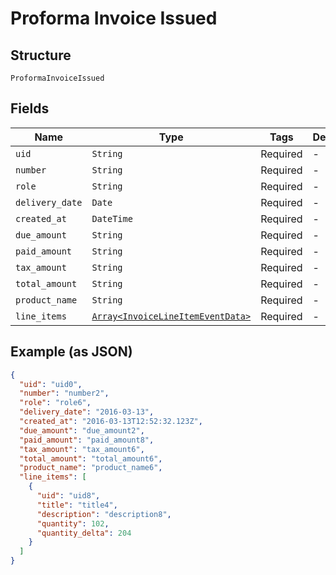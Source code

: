 
# Proforma Invoice Issued

## Structure

`ProformaInvoiceIssued`

## Fields

| Name | Type | Tags | Description |
|  --- | --- | --- | --- |
| `uid` | `String` | Required | - |
| `number` | `String` | Required | - |
| `role` | `String` | Required | - |
| `delivery_date` | `Date` | Required | - |
| `created_at` | `DateTime` | Required | - |
| `due_amount` | `String` | Required | - |
| `paid_amount` | `String` | Required | - |
| `tax_amount` | `String` | Required | - |
| `total_amount` | `String` | Required | - |
| `product_name` | `String` | Required | - |
| `line_items` | [`Array<InvoiceLineItemEventData>`](../../doc/models/invoice-line-item-event-data.md) | Required | - |

## Example (as JSON)

```json
{
  "uid": "uid0",
  "number": "number2",
  "role": "role6",
  "delivery_date": "2016-03-13",
  "created_at": "2016-03-13T12:52:32.123Z",
  "due_amount": "due_amount2",
  "paid_amount": "paid_amount8",
  "tax_amount": "tax_amount6",
  "total_amount": "total_amount6",
  "product_name": "product_name6",
  "line_items": [
    {
      "uid": "uid8",
      "title": "title4",
      "description": "description8",
      "quantity": 102,
      "quantity_delta": 204
    }
  ]
}
```

